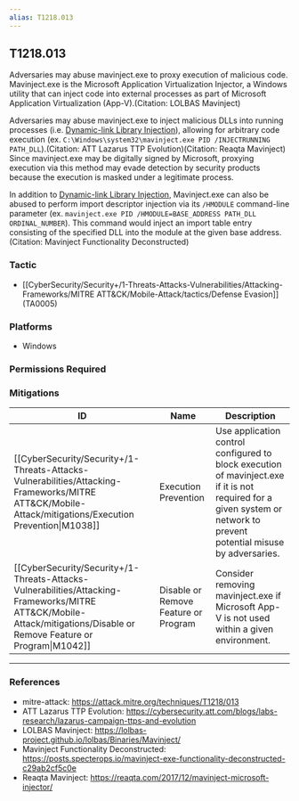 ```yaml
---
alias: T1218.013
---
```


## T1218.013

Adversaries may abuse mavinject.exe to proxy execution of malicious code. Mavinject.exe is the Microsoft Application Virtualization Injector, a Windows utility that can inject code into external processes as part of Microsoft Application Virtualization (App-V).(Citation: LOLBAS Mavinject)

Adversaries may abuse mavinject.exe to inject malicious DLLs into running processes (i.e. [Dynamic-link Library Injection](https://attack.mitre.org/techniques/T1055/001)), allowing for arbitrary code execution (ex. <code>C:\Windows\system32\mavinject.exe PID /INJECTRUNNING PATH_DLL</code>).(Citation: ATT Lazarus TTP Evolution)(Citation: Reaqta Mavinject) Since mavinject.exe may be digitally signed by Microsoft, proxying execution via this method may evade detection by security products because the execution is masked under a legitimate process. 

In addition to [Dynamic-link Library Injection](https://attack.mitre.org/techniques/T1055/001), Mavinject.exe can also be abused to perform import descriptor injection via its  <code>/HMODULE</code> command-line parameter (ex. <code>mavinject.exe PID /HMODULE=BASE_ADDRESS PATH_DLL ORDINAL_NUMBER</code>). This command would inject an import table entry consisting of the specified DLL into the module at the given base address.(Citation: Mavinject Functionality Deconstructed)


### Tactic
- [[CyberSecurity/Security+/1-Threats-Attacks-Vulnerabilities/Attacking-Frameworks/MITRE ATT&CK/Mobile-Attack/tactics/Defense Evasion]] (TA0005)

### Platforms
- Windows

### Permissions Required

### Mitigations

| ID | Name | Description |
| --- | --- | --- |
| [[CyberSecurity/Security+/1-Threats-Attacks-Vulnerabilities/Attacking-Frameworks/MITRE ATT&CK/Mobile-Attack/mitigations/Execution Prevention\|M1038]] | Execution Prevention | Use application control configured to block execution of mavinject.exe if it is not required for a given system or network to prevent potential misuse by adversaries. |
| [[CyberSecurity/Security+/1-Threats-Attacks-Vulnerabilities/Attacking-Frameworks/MITRE ATT&CK/Mobile-Attack/mitigations/Disable or Remove Feature or Program\|M1042]] | Disable or Remove Feature or Program | Consider removing mavinject.exe if Microsoft App-V is not used within a given environment. |


---
### References

- mitre-attack: https://attack.mitre.org/techniques/T1218/013
- ATT Lazarus TTP Evolution: https://cybersecurity.att.com/blogs/labs-research/lazarus-campaign-ttps-and-evolution
- LOLBAS Mavinject: https://lolbas-project.github.io/lolbas/Binaries/Mavinject/
- Mavinject Functionality Deconstructed: https://posts.specterops.io/mavinject-exe-functionality-deconstructed-c29ab2cf5c0e
- Reaqta Mavinject: https://reaqta.com/2017/12/mavinject-microsoft-injector/
